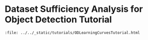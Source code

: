 # Dataset Sufficiency Analysis for Object Detection Tutorial

```{raw} html
:file: ../../_static/tutorials/ODLearningCurvesTutorial.html
```
